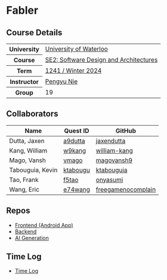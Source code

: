 # Fabler

## Course Details

<table>
  <tr>
    <th>University</th>
    <td><a href="https://cs.uwaterloo.ca/">University of Waterloo</a></td>
  </tr>
  <tr>
    <th>Course</th>
    <td><a href="https://cs.uwaterloo.ca//current/courses/course_descriptions/cDescr/CS446">SE2: Software Design and Architectures</a></td>
  </tr>
  <tr>
    <th>Term</th>
    <td><a href="https://pengyunie.github.io/cs446-1241/">1241 / Winter 2024</a></td>
  </tr>
  <tr>
    <th>Instructor</th>
    <td><a href="mailto:pynie@uwaterloo.ca">Pengyu Nie</a></td>
  </tr>
  <tr>
    <th>Group</th>
    <td>19</td>
  </tr>
</table>

## Collaborators

| Name | Quest ID | GitHub |
| - | - | - |
| Dutta, Jaxen | [a9dutta](mailto:a9dutta@uwaterloo.ca) | [jaxendutta](https://github.com/jaxendutta) |
| Kang, William | [w9kang](mailto:w9kang@uwaterloo.ca) | [william-kang](https://github.com/william-kang) |
| Mago, Vansh | [vmago](mailto:vmago@uwaterloo.ca) | [magovansh9](https://github.com/magovansh9) |
| Tabouguia, Kevin | [ktabougu](mailto:ktabougu@uwaterloo.ca) | [ktabouguia](https://github.com/ktabouguia) |
| Tao, Frank | [f5tao](mailto:f5tao@uwaterloo.ca) | [onyasumi](https://github.com/onyasumi)|
| Wang, Eric | [e74wang](mailto:e74wang@uwaterloo.ca) | [freegamenocomplain](https://github.com/freegamenocomplain) |

## Repos

- [Frontend (Android App)](https://github.com/SE2-Fabler/fabler-frontend)
- [Backend](https://github.com/SE2-Fabler/fabler-backend)
- [AI Generation](https://github.com/SE2-Fabler/fabler-ai-generation)

## Time Log

- [Time Log](https://github.com/SE2-Fabler/fabler-frontend/blob/main/timelog.md)
